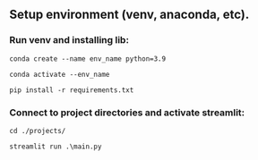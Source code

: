 ## Setup environment (venv, anaconda, etc).
### Run venv and installing lib:
```
conda create --name env_name python=3.9

conda activate --env_name

pip install -r requirements.txt
```
### Connect to project directories and activate streamlit:
```
cd ./projects/

streamlit run .\main.py
```


